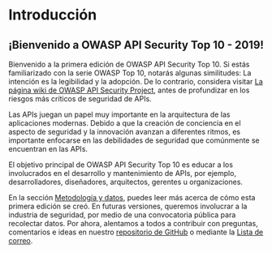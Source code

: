 Introducción
============

## ¡Bienvenido a OWASP API Security Top 10 - 2019!

Bienvenido a la primera edición de OWASP API Security Top 10. Si estás
familiarizado con la serie OWASP Top 10, notarás algunas similitudes:
La intención es la legibilidad y la adopción. De lo contrario, considera visitar
[La página wiki de OWASP API Security Project][1], antes de profundizar en
los riesgos más críticos de seguridad de APIs.

Las APIs juegan un papel muy importante en la arquitectura de las aplicaciones
modernas. Debido a que la creación de conciencia en el aspecto de seguridad y la
innovación avanzan a diferentes ritmos, es importante enfocarse en las
debilidades de seguridad que comúnmente se encuentran en las APIs.

El objetivo principal de OWASP API Security Top 10 es educar a los involucrados
en el desarrollo y mantenimiento de APIs, por ejemplo, desarrolladores,
diseñadores, arquitectos, gerentes u organizaciones.

En la sección [Metodología y datos][2], puedes leer más acerca de cómo esta
primera edición se creó. En futuras versiones, queremos involucrar a la
industria de seguridad, por medio de una convocatoria pública para recolectar
datos. Por ahora, alentamos a todos a contribuir con preguntas, comentarios e
ideas en nuestro [repositorio de GitHub][3] o mediante la [Lista de correo][4].

[1]: https://www.owasp.org/index.php/OWASP_API_Security_Project
[2]: ./0xd0-about-data.md
[3]: https://github.com/OWASP/API-Security
[4]: https://groups.google.com/a/owasp.org/forum/#!forum/api-security-project
